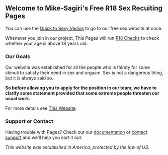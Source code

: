 ## Welcome to Mike-Sagiri's Free R18 Sex Recuiting Pages

You can use the [Quick to Sexy Vedios](https://space.bilibili.com/) to go to our free sex website at once.

Whenever you join in our project, This Pages will run [R18 Checks](http://dfyz.shiyan.gov.cn/) to check whether your age is above 18 years old.

### Our Goals

Our website was established for all the people who is thirsty for some stimuli to satisfy their need in sex and orgasm. Sex is not a dangerous thing, but it is always said so.

**So before allowing you to apply for the position in our team, we have to clarify some statement provided that some extreme people threaten our usual work.**

For more details see [This Website](https://www.pku.edu.cn/).

### Support or Contact

Having trouble with Pages? Check out our [documentation](https://docs.github.com/categories/github-pages-basics/) or [contact support](https://support.github.com/contact) and we’ll help you sort it out.

_This website was established in America, protected by the law of US._
